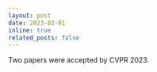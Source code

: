 ```yaml
---
layout: post
date: 2023-02-01
inline: true
related_posts: false
---
```


Two papers were accepted by CVPR 2023.
